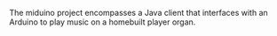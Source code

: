 The miduino project encompasses a Java client that interfaces with an Arduino to play music on a homebuilt player organ.